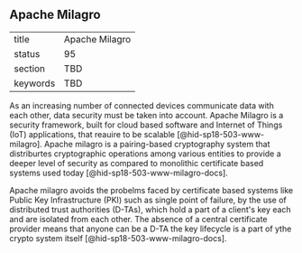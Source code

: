 ## Apache Milagro


|          |                |
| -------- | -------------- |
| title    | Apache Milagro |
| status   | 95             |
| section  | TBD            |
| keywords | TBD            |



As an increasing number of connected devices communicate data with each
other, data security must be taken into account. Apache Milagro is a
security framework, built for cloud based software and Internet of
Things (IoT) applications, that reauire to be
scalable [@hid-sp18-503-www-milagro]. Apache milagro is a pairing-based
cryptography system that distriburtes cryptographic operations among
various entities to provide a deeper level of security as compared to
monolithic certificate based systems used
today [@hid-sp18-503-www-milagro-docs].

Apache milagro avoids the probelms faced by certificate based systems
like Public Key Infrastructure (PKI) such as single point of failure, by
the use of distributed trust authorities (D-TAs), which hold a part of a
client's key each and are isolated from each other. The absence of a
central certificate provider means that anyone can be a D-TA the key
lifecycle is a part of ythe crypto system
itself [@hid-sp18-503-www-milagro-docs].
